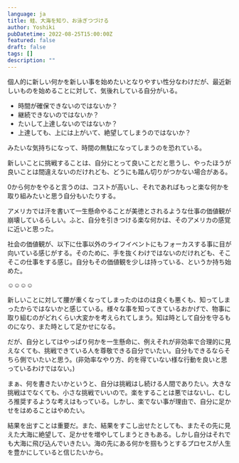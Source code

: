 ```yaml
---
language: ja
title: 蛙、大海を知り、お泳ぎつづける
author: Yoshiki
pubDatetime: 2022-08-25T15:00:00Z
featured: false
draft: false
tags: []
description: ""
---
```


個人的に新しい何かを新しい事を始めたいとなりやすい性分なわけだが、最近新しいものを始めることに対して、気後れしている自分がいる。

- 時間が確保できないのではないか？
- 継続できないのではないか？
- たいして上達しないのではないか？
- 上達しても、上には上がいて、絶望してしまうのではないか？

みたいな気持ちになって、時間の無駄になってしまうのを恐れている。

新しいことに挑戦することは、自分にとって良いことだと思うし、やったほうが良いことは間違えないのだけれども、どうにも踏ん切りがつかない場合がある。

0から何かをやると言うのは、コストが高いし、それであればもっと楽な何かを取り組みたいと思う自分もいたりする。

アメリカでは汗を書いて一生懸命やることが美徳とされるような仕事の価値観が崩壊しているらしい。ふと、自分を引きつける楽な何かは、そのアメリカの感覚に近いと思った。

社会の価値観が、以下に仕事以外のライフイベントにもフォーカスする事に目が向いている感じがする。そのために、手を抜くわけではないのだけれども、そこそこの仕事をする感じ。自分もその価値観を少しは持っている、というか持ち始めた。

☺☺☺☺

新しいことに対して腰が重くなってしまったのはのは良くも悪くも、知ってしまったからではないかと感じている。様々な事を知ってきているおかげで、物事に取り組むのがどれくらい大変かを考えられてしまう。知は時として自分を守るものになり、また時として足かせになる。

だが、自分としてはやっぱり何かを一生懸命に、例えそれが非効率で合理的に見えなくても、挑戦できている人を尊敬できる自分でいたい。自分もできるならそちら側でいたいと思う。(非効率なやり方、的を得ていない様な行動を良いと思っているわけではない。)

まぁ、何を書きたいかというと、自分は挑戦はし続ける人間でありたい。大きな挑戦はでなくても、小さな挑戦でいいので。楽をすることは悪ではないし、むしろ推奨するような考えはもっている。しかし、楽でない事が理由で、自分に足かせをはめることはやめたい。

結果を出すことは重要だ。また、結果をすこし出せたとしても、またその先に見えた大海に絶望して、足かせを増やしてしまうときもある。しかし自分はそれでも大海に飛び込んでいきたい。海の先にある何かを掴もうとするプロセスが人生を豊かにしていると信じたいから。
